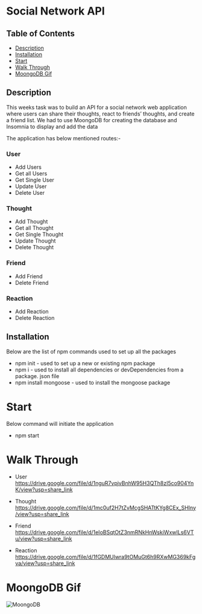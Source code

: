 # Social Network API

  ## Table of Contents
  * [Description](#description)
  * [Installation](#installation)
  * [Start](#start)
  * [Walk Through](#walk-through)
  * [MoongoDB Gif](#MoongoDB)

## Description

This weeks task was to build an API for a social network web application where users can share their thoughts, react to friends’ thoughts, and create a friend list. We had to use MoongoDB for creating the database and Insomnia to display and add the data

The application has below mentioned routes:-
### User
- Add Users
- Get all Users
- Get Single User
- Update User
- Delete User

### Thought
- Add Thought
- Get all Thought
- Get Single Thought
- Update Thought
- Delete Thought

### Friend
- Add Friend
- Delete Friend

### Reaction
- Add Reaction
- Delete Reaction 


## Installation

Below are the list of npm commands used to set up all the packages 
- npm init - used to set up a new or existing npm package
- npm i - used to install all dependencies or devDependencies from a package. json file 
- npm install mongoose - used to install the mongoose package

# Start

Below command will initiate the application

- npm start

# Walk Through
- User</br>
https://drive.google.com/file/d/1nguR7vpjvBnhW95H3QTh8zI5co904YnK/view?usp=share_link

- Thought</br>
https://drive.google.com/file/d/1mc0uf2H7tZvMcgSHATtKYg8CEx_SHIny/view?usp=share_link

- Friend</br>
https://drive.google.com/file/d/1eIoBSqtOtZ3nmRNkHnWskiWxwILs6VTu/view?usp=share_link

- Reaction</br>
https://drive.google.com/file/d/1fGDMUlwra9tOMuGt6h9RXwMG369kFgva/view?usp=share_link


# MoongoDB Gif

![MoongoDB](./Asset/MoongoDb.gif)






